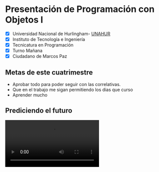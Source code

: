 # Presentación de Programación con Objetos I
- [x] Universidad Nacional de Hurlingham- [UNAHUR](https://unahur.edu.ar)
- [x] Instituto de Tecnología e Ingeniería 
- [x] Tecnicatura en Programación
- [x] Turno Mañana
- [x] Ciudadano de Marcos Paz

## Metas de este cuatrimestre 
* Aprobar todo para poder seguir con las correlativas.
* Que en el trabajo me sigan permitiendo los dias que curso
* Aprender mucho

## Prediciendo el futuro
![foto](https://i.gifer.com/kkL.mp4)
